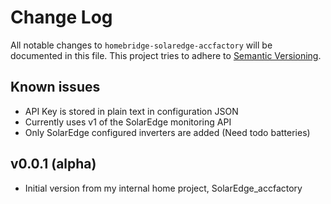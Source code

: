 # Change Log

All notable changes to `homebridge-solaredge-accfactory` will be documented in this file. This project tries to adhere to [Semantic Versioning](http://semver.org/).

## Known issues

- API Key is stored in plain text in configuration JSON
- Currently uses v1 of the SolarEdge monitoring API
- Only SolarEdge configured inverters are added (Need todo batteries)

## v0.0.1 (alpha)

- Initial version from my internal home project, SolarEdge_accfactory